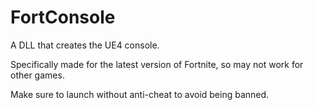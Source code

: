 # FortConsole

A DLL that creates the UE4 console.

Specifically made for the latest version of Fortnite, so may not work for other games.

Make sure to launch without anti-cheat to avoid being banned.
